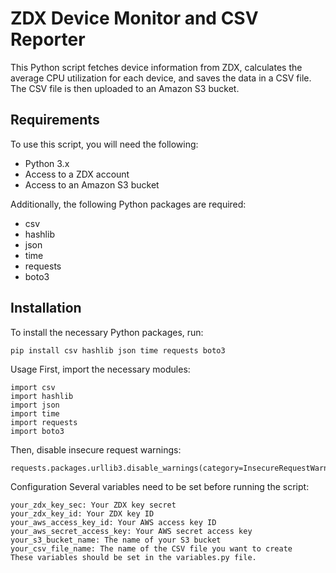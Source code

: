 # ZDX Device Monitor and CSV Reporter

This Python script fetches device information from ZDX, calculates the average CPU utilization for each device, and saves the data in a CSV file. The CSV file is then uploaded to an Amazon S3 bucket.

## Requirements

To use this script, you will need the following:

- Python 3.x
- Access to a ZDX account
- Access to an Amazon S3 bucket

Additionally, the following Python packages are required:

- csv
- hashlib
- json
- time
- requests
- boto3

## Installation

To install the necessary Python packages, run:

```shell
pip install csv hashlib json time requests boto3
```

Usage
First, import the necessary modules:

```
import csv
import hashlib
import json
import time
import requests
import boto3
```
Then, disable insecure request warnings:
```
requests.packages.urllib3.disable_warnings(category=InsecureRequestWarning)
```
Configuration
Several variables need to be set before running the script:
```
your_zdx_key_sec: Your ZDX key secret
your_zdx_key_id: Your ZDX key ID
your_aws_access_key_id: Your AWS access key ID
your_aws_secret_access_key: Your AWS secret access key
your_s3_bucket_name: The name of your S3 bucket
your_csv_file_name: The name of the CSV file you want to create
These variables should be set in the variables.py file.
```
